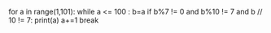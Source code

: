 for a in range(1,101):
	while a  <= 100 :
		b=a
		if b%7 != 0 and b%10 != 7 and b // 10 != 7:
			print(a)
		a+=1
	break

